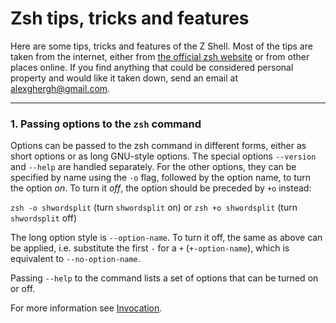 # Zsh tips, tricks and features

Here are some tips, tricks and features of the Z Shell. Most of the tips are
taken from the internet, either from [the official zsh website](https://www.zsh.org/) or from other
places online. If you find anything that could be considered personal property
and would like it taken down, send an email at [alexghergh@gmail.com](mailto:alexghergh@gmail.com).

--------------------------------------------------------------------------------

### 1. Passing options to the `zsh` command

Options can be passed to the zsh command in different forms, either as short
options or as long GNU-style options. The special options `--version` and
`--help` are handled separately. For the other options, they can be specified by
name using the `-o` flag, followed by the option name, to turn the option _on_.
To turn it _off_, the option should be preceded by `+o` instead:

`zsh -o shwordsplit` (turn `shwordsplit` on)
or
`zsh +o shwordsplit` (turn `shwordsplit` off)

The long option style is `--option-name`. To turn it off, the same as above can
be applied, i.e. substitute the first `-` for a `+` (`+-option-name`), which is
equivalent to `--no-option-name`.

Passing `--help` to the command lists a set of options that can be turned on or
off.

For more information see [Invocation](https://zsh.sourceforge.io/Doc/Release/Invocation.html#Invocation).
